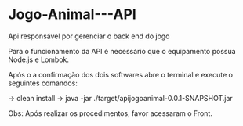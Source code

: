 # Jogo-Animal---API
Api responsável por gerenciar o back end do jogo

Para o funcionamento da API é necessário que o equipamento possua Node.js e Lombok.

Após o a confirmação dos dois softwares abre o terminal e execute o seguintes comandos:

-> clean install
-> java -jar ./target/apijogoanimal-0.0.1-SNAPSHOT.jar

Obs: Após realizar os procedimentos, favor acessaram o Front.


